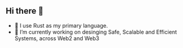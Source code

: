 ## Hi there 👋   

- 🔭 I use Rust as my primary language.
- 🌱 I’m currently working on desinging Safe, Scalable and Efficient Systems, across Web2 and Web3
